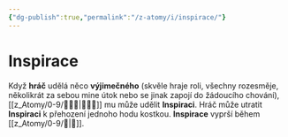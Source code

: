 ```yaml
---
{"dg-publish":true,"permalink":"/z-atomy/i/inspirace/"}
---
```


# Inspirace  
Když **hráč** udělá něco **výjimečného** (skvěle hraje roli, všechny rozesměje, několikrát za sebou mine útok nebo se jinak zapojí do žádoucího chování), [[z_Atomy/0-9/🧙🏼‍♂️\|🧙🏼‍♂️]] mu může udělit **Inspiraci**. Hráč může utratit **Inspiraci** k přehození jednoho hodu kostkou. **Inspirace** vyprší během [[z_Atomy/0-9/🔋\|🔋]].